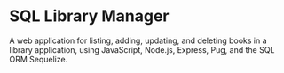 # SQL Library Manager

A web application for listing, adding, updating, and deleting books in a library application, using JavaScript, Node.js, Express, Pug, and the SQL ORM Sequelize.

